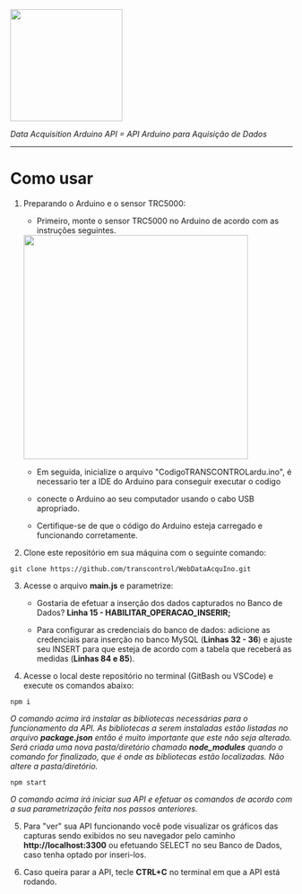 <img src="https://i.postimg.cc/gwB8hjsS/1.png" width="200px">

_Data Acquisition Arduino API = API Arduino para Aquisição de Dados_

<hr>

# Como usar

1. Preparando o Arduino e o sensor TRC5000:

    - Primeiro, monte o sensor TRC5000 no Arduino de acordo com as instruções seguintes.

    <img src="https://www.arduinoecia.com.br/wp-content/uploads/2013/10/Sensor-Optico-Teste-sem-led-1024x499.jpg" width="400px">

    - Em seguida, inicialize o arquivo "CodigoTRANSCONTROLardu.ino", é necessario ter a IDE do Arduino para conseguir executar o codigo 
    
    - conecte o Arduino ao seu computador usando o cabo USB apropriado.

    - Certifique-se de que o código do Arduino esteja carregado e funcionando corretamente. 

2. Clone este repositório em sua máquina com o seguinte comando:

```
git clone https://github.com/transcontrol/WebDataAcquIno.git
``` 

3. Acesse o arquivo **main.js** e parametrize:

    - Gostaria de efetuar a inserção dos dados capturados no Banco de Dados? **Linha 15 - HABILITAR_OPERACAO_INSERIR;**

    - Para configurar as credenciais do banco de dados: adicione as credenciais para inserção no banco MySQL (**Linhas 32 - 36**) e ajuste seu INSERT para que esteja de acordo com a tabela que receberá as medidas (**Linhas 84 e 85**).

4. Acesse o local deste repositório no terminal (GitBash ou VSCode) e execute os comandos abaixo:

```
npm i
``` 
_O comando acima irá instalar as bibliotecas necessárias para o funcionamento da API. As bibliotecas a serem instaladas estão listadas no arquivo **package.json** então é muito importante que este não seja alterado. Será criada uma nova pasta/diretório chamado **node_modules** quando o comando for finalizado, que é onde as bibliotecas estão localizadas. Não altere a pasta/diretório._

```
npm start
``` 

_O comando acima irá iniciar sua API e efetuar os comandos de acordo com a sua parametrização feita nos passos anteriores._

5. Para "ver" sua API funcionando você pode visualizar os gráficos das capturas sendo exibidos no seu navegador pelo caminho **http://localhost:3300** ou efetuando SELECT no seu Banco de Dados, caso tenha optado por inseri-los.

6. Caso queira parar a API, tecle **CTRL+C** no terminal em que a API está rodando.
